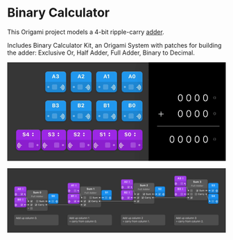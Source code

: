 Binary Calculator
====

This Origami project models a 4-bit ripple-carry [adder](https://en.wikipedia.org/wiki/Adder_(electronics)). 

Includes Binary Calculator Kit, an Origami System with patches for building the adder: Exclusive Or, Half Adder, Full Adder, Binary to Decimal.

![Demo](README/demo@2x.gif)

![Circuit](README/circuit@2x.png)


